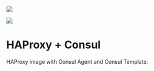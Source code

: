 [![](https://images.microbadger.com/badges/image/rodrigozc/haproxy-consul.svg)](https://microbadger.com/images/rodrigozc/haproxy-consul "Get your own image badge on microbadger.com")

[![](https://images.microbadger.com/badges/version/rodrigozc/haproxy-consul.svg)](https://microbadger.com/images/rodrigozc/haproxy-consul "Get your own version badge on microbadger.com")

# HAProxy + Consul

HAProxy image with Consul Agent and Consul Template.

